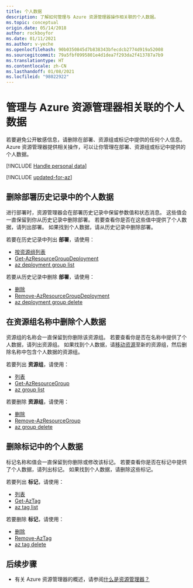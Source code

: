 ```yaml
---
title: 个人数据
description: 了解如何管理与 Azure 资源管理器操作相关联的个人数据。
ms.topic: conceptual
origin.date: 05/14/2018
author: rockboyfor
ms.date: 01/11/2021
ms.author: v-yeche
ms.openlocfilehash: 90b0350845d7b838343bfecdcb2774d919a52008
ms.sourcegitcommit: 79a5fbf0995801e4d1dea7f293da2f413787a7b9
ms.translationtype: HT
ms.contentlocale: zh-CN
ms.lasthandoff: 01/08/2021
ms.locfileid: "98022922"
---
```

# <a name="manage-personal-data-associated-with-azure-resource-manager"></a>管理与 Azure 资源管理器相关联的个人数据

若要避免公开敏感信息，请删除在部署、资源组或标记中提供的任何个人信息。 Azure 资源管理器提供相关操作，可以让你管理在部署、资源组或标记中提供的个人数据。

[!INCLUDE [Handle personal data](../../../includes/gdpr-intro-sentence.md)]

[!INCLUDE [updated-for-az](../../../includes/updated-for-az.md)]

## <a name="delete-personal-data-in-deployment-history"></a>删除部署历史记录中的个人数据

进行部署时，资源管理器会在部署历史记录中保留参数值和状态消息。 这些值会一直保留到你从历史记录中删除部署。 若要查看你是否在这些值中提供了个人数据，请列出部署。 如果找到个人数据，请从历史记录中删除部署。

若要在历史记录中列出 **部署**，请使用：

* [按资源组列表](https://docs.microsoft.com/rest/api/resources/deployments/listbyresourcegroup)
* [Get-AzResourceGroupDeployment](https://docs.microsoft.com/powershell/module/az.resources/Get-AzResourceGroupDeployment)
* [az deployment group list](https://docs.azure.cn/cli/deployment/group#az_deployment_group_list)

若要从历史记录中删除 **部署**，请使用：

* [删除](https://docs.microsoft.com/rest/api/resources/deployments/delete)
* [Remove-AzResourceGroupDeployment](https://docs.microsoft.com/powershell/module/az.resources/Remove-AzResourceGroupDeployment)
* [az deployment group delete](https://docs.azure.cn/cli/deployment/group#az_deployment_group_delete)

## <a name="delete-personal-data-in-resource-group-names"></a>在资源组名称中删除个人数据

资源组的名称会一直保留到你删除该资源组。 若要查看你是否在名称中提供了个人数据，请列出资源组。 如果找到个人数据，请[移动资源](move-resource-group-and-subscription.md)至新的资源组，然后删除名称中包含个人数据的资源组。

若要列出 **资源组**，请使用：

* [列表](https://docs.microsoft.com/rest/api/resources/resourcegroups/list)
* [Get-AzResourceGroup](https://docs.microsoft.com/powershell/module/az.resources/Get-AzResourceGroup)
* [az group list](https://docs.azure.cn/cli/group#az_group_list)

若要删除 **资源组**，请使用：

* [删除](https://docs.microsoft.com/rest/api/resources/resourcegroups/delete)
* [Remove-AzResourceGroup](https://docs.microsoft.com/powershell/module/az.resources/Remove-AzResourceGroup)
* [az group delete](https://docs.azure.cn/cli/group#az_group_delete)

## <a name="delete-personal-data-in-tags"></a>删除标记中的个人数据

标记名称和值会一直保留到你删除或修改该标记。 若要查看你是否在标记中提供了个人数据，请列出标记。 如果找到个人数据，请删除这些标记。

若要列出 **标记**，请使用：

* [列表](https://docs.microsoft.com/rest/api/resources/tags/list)
* [Get-AzTag](https://docs.microsoft.com/powershell/module/az.resources/Get-AzTag)
* [az tag list](https://docs.azure.cn/cli/tag#az_tag_list)

若要删除 **标记**，请使用：

* [删除](https://docs.microsoft.com/rest/api/resources/tags/delete)
* [Remove-AzTag](https://docs.microsoft.com/powershell/module/az.resources/Remove-AzTag)
* [az tag delete](https://docs.azure.cn/cli/tag#az_tag_delete)

## <a name="next-steps"></a>后续步骤
* 有关 Azure 资源管理器的概述，请参阅[什么是资源管理器？](overview.md)

<!-- Update_Description: update meta properties, wording update, update link -->